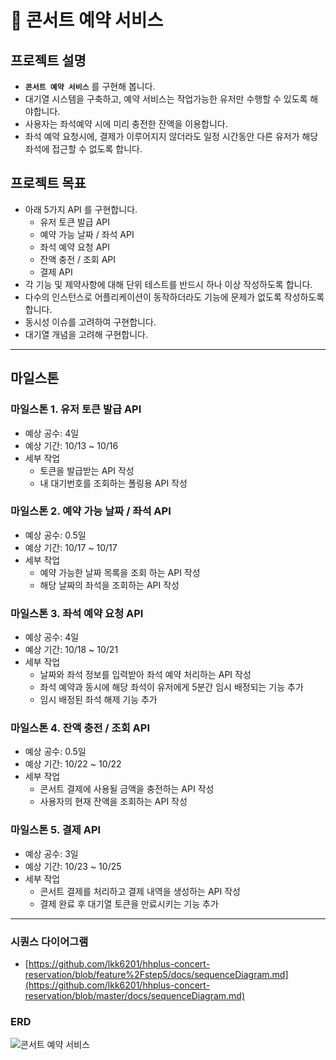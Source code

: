 # :musical_note: 콘서트 예약 서비스

## 프로젝트 설명
- **`콘서트 예약 서비스`** 를 구현해 봅니다.
- 대기열 시스템을 구축하고, 예약 서비스는 작업가능한 유저만 수행할 수 있도록 해야합니다.
- 사용자는 좌석예약 시에 미리 충전한 잔액을 이용합니다.
- 좌석 예약 요청시에, 결제가 이루어지지 않더라도 일정 시간동안 다른 유저가 해당 좌석에 접근할 수 없도록 합니다.

## 프로젝트 목표
- 아래 5가지 API 를 구현합니다.
    - 유저 토큰 발급 API
    - 예약 가능 날짜 / 좌석 API
    - 좌석 예약 요청 API
    - 잔액 충전 / 조회 API
    - 결제 API
- 각 기능 및 제약사항에 대해 단위 테스트를 반드시 하나 이상 작성하도록 합니다.
- 다수의 인스턴스로 어플리케이션이 동작하더라도 기능에 문제가 없도록 작성하도록 합니다.
- 동시성 이슈를 고려하여 구현합니다.
- 대기열 개념을 고려해 구현합니다.
***
## 마일스톤
### 마일스톤 1. 유저 토큰 발급 API
- 예상 공수: 4일
- 예상 기간: 10/13 ~ 10/16
- 세부 작업
  - 토큰을 발급받는 API 작성
  - 내 대기번호를 조회하는 폴링용 API 작성

### 마일스톤 2. 예약 가능 날짜 / 좌석 API
- 예상 공수: 0.5일
- 예상 기간: 10/17 ~ 10/17
- 세부 작업
  - 예약 가능한 날짜 목록을 조회 하는 API 작성
  - 해당 날짜의 좌석을 조회하는 API 작성

### 마일스톤 3. 좌석 예약 요청 API
- 예상 공수: 4일
- 예상 기간: 10/18 ~ 10/21
- 세부 작업
  - 날짜와 좌석 정보를 입력받아 좌석 예약 처리하는 API 작성
  - 좌석 예약과 동시에 해당 좌석이 유저에게 5분간 임시 배정되는 기능 추가
  - 임시 배정된 좌석 해제 기능 추가

### 마일스톤 4. 잔액 충전 / 조회 API
- 예상 공수: 0.5일
- 예상 기간: 10/22 ~ 10/22
- 세부 작업
  - 콘서트 결제에 사용될 금액을 충전하는 API 작성
  - 사용자의 현재 잔액을 조회하는 API 작성

### 마일스톤 5. 결제 API
- 예상 공수: 3일
- 예상 기간: 10/23 ~ 10/25
- 세부 작업
  - 콘서트 결제를 처리하고 결제 내역을 생성하는 API 작성
  - 결제 완료 후 대기열 토큰을 만료시키는 기능 추가
 ***
### 시퀀스 다이어그램
- [https://github.com/lkk6201/hhplus-concert-reservation/blob/feature%2Fstep5/docs/sequenceDiagram.md](https://github.com/lkk6201/hhplus-concert-reservation/blob/master/docs/sequenceDiagram.md)

### ERD
![콘서트 예약 서비스](https://github.com/user-attachments/assets/98f190f9-4a41-4a28-ae33-c53250b63f57)

